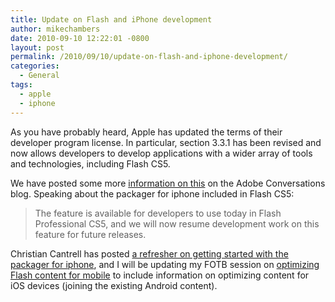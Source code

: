 ```yaml
---
title: Update on Flash and iPhone development
author: mikechambers
date: 2010-09-10 12:22:01 -0800
layout: post
permalink: /2010/09/10/update-on-flash-and-iphone-development/
categories:
  - General
tags:
  - apple
  - iphone
---
```



As you have probably heard, Apple has updated the terms of their developer program license. In particular, section 3.3.1 has been revised and now allows developers to develop applications with a wider array of tools and technologies, including Flash CS5.

We have posted some more [information on this][1] on the Adobe Conversations blog. Speaking about the packager for iphone included in Flash CS5:  
<!--more-->
> The feature is available for developers to use today in Flash Professional CS5, and we will now resume development work on this feature for future releases.

Christian Cantrell has posted [a refresher on getting started with the packager for iphone][2], and I will be updating my FOTB session on [optimizing Flash content for mobile][3] to include information on optimizing content for iOS devices (joining the existing Android content).

 [1]: http://blogs.adobe.com/conversations/2010/09/great-news-for-developers.html
 [2]: http://blogs.adobe.com/cantrell/archives/2010/09/packager-for-iphone-refresher.html
 [3]: http://www.flashonthebeach.com/sessions/index.php?pageid=2119